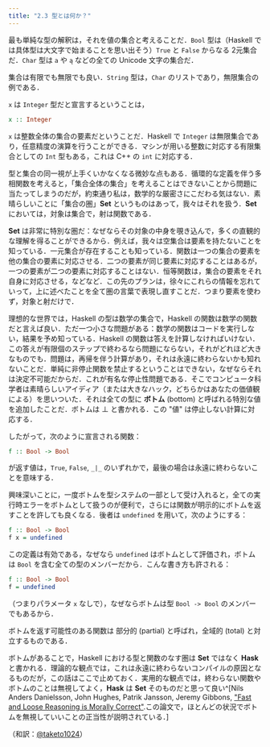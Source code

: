 ```yaml
---
title: "2.3 型とは何か？"
---
```

最も単純な型の解釈は，それを値の集合と考えることだ．`Bool` 型は（Haskell では具体型は大文字で始まることを思い出そう）`True` と `False` からなる 2元集合だ．`Char` 型は `a` や `ą` などの全ての Unicode 文字の集合だ．

集合は有限でも無限でも良い．`String` 型は，`Char` のリストであり，無限集合の例である．

`x` は `Integer` 型だと宣言するということは，

```haskell
x :: Integer
```

`x` は整数全体の集合の要素だということだ．Haskell で `Integer` は無限集合であり，任意精度の演算を行うことができる．マシンが用いる整数に対応する有限集合としての `Int` 型もある，これは C++ の `int` に対応する．

型と集合の同一視が上手くいかなくなる微妙な点もある．循環的な定義を伴う多相関数を考えると，「集合全体の集合」を考えることはできないことから問題に当たってしまうのだが，約束通り私は，数学的な厳密さにこだわる気はない．素晴らしいことに「集合の圏」$\mathbf{Set}$ というものはあって，我々はそれを扱う．$\mathbf{Set}$ においては，対象は集合で，射は関数である．

$\mathbf{Set}$ は非常に特別な圏だ：なぜならその対象の中身を覗き込んで，多くの直観的な理解を得ることができるから．例えば，我々は空集合は要素を持たないことを知っている．一元集合が存在することも知っている．関数は一つの集合の要素を他の集合の要素に対応させる．二つの要素が同じ要素に対応することはあるが，一つの要素が二つの要素に対応することはない．恒等関数は，集合の要素をそれ自身に対応させる，などなど．この先のプランは，徐々にこれらの情報を忘れていって，上に述べたことを全て圏の言葉で表現し直すことだ．つまり要素を使わず，対象と射だけで．

理想的な世界では，Haskell の型は数学の集合で，Haskell の関数は数学の関数だと言えば良い．ただ一つ小さな問題がある：数学の関数はコードを実行しない，結果を予め知っている．Haskell の関数は答えを計算しなければいけない．この答えが有限個のステップで終わるなら問題にならない，それがどれほど大きなものでも．問題は，再帰を伴う計算があり，それは永遠に終わらないかも知れないことだ．単純に非停止関数を禁止するということはできない，なぜならそれは決定不可能だからだ．これが有名な停止性問題である．そこでコンピュータ科学者は素晴らしいアイディア（または大きなハック，どちらかはあなたの価値観による）を思いついた．それは全ての型に **ボトム** (bottom) と呼ばれる特別な値を追加したことだ．ボトムは $\bot$ と書かれる．この "値" は停止しない計算に対応する．

したがって，次のように宣言される関数：

```haskell
f :: Bool -> Bool
```

が返す値は，`True`, `False`, `_|_` のいずれかで，最後の場合は永遠に終わらないことを意味する．

興味深いことに，一度ボトムを型システムの一部として受け入れると，全ての実行時エラーをボトムとして扱うのが便利で，さらには関数が明示的にボトムを返すことを許しても良くなる．後者は `undefined` を用いて，次のようにする：

```haskell
f :: Bool -> Bool
f x = undefined
```

この定義は有効である，なぜなら `undefined` はボトムとして評価され，ボトムは `Bool` を含む全ての型のメンバーだから．こんな書き方も許される：

```haskell
f :: Bool -> Bool
f = undefined
```

（つまりパラメータ `x` なしで），なぜならボトムは型 `Bool -> Bool` のメンバーでもあるから．

ボトムを返す可能性のある関数は 部分的 (partial) と呼ばれ，全域的 (total) と対立するものである．

ボトムがあることで，Haskell における型と関数のなす圏は $\mathbf{Set}$ ではなく $\mathbf{Hask}$ と書かれる．理論的な観点では，これは永遠に終わらないコンパイルの原因となるものだが，この話はここで止めておく．実用的な観点では，終わらない関数やボトムのことは無視してよく，$\mathbf{Hask}$ は $\mathbf{Set}$ そのものだと思って良い^[Nils Anders Danielsson,
John Hughes, Patrik Jansson, Jeremy Gibbons, ["Fast and Loose Reasoning is Morally Correct"](http://www.cs.ox.ac.uk/jeremy.gibbons/publications/fast+loose.pdf).この論文で，ほとんどの状況でボトムを無視していいことの正当性が説明されている．]

（和訳：[@taketo1024](https://zenn.dev/taketo1024)）
